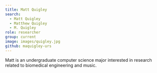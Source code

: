 ```yaml
---
title: Matt Quigley
search:
  - Matt Quigley
  - Matthew Quigley
  - M. Quigley
role: researcher
group: current
image: images/quigley.jpg
github: maquigley-urs
---
```


Matt is an undergraduate computer science major interested in research related to biomedical engineering and music.